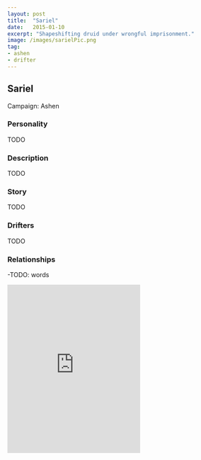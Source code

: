 ```yaml
---
layout: post
title:  "Sariel"
date:   2015-01-10
excerpt: "Shapeshifting druid under wrongful imprisonment."
image: /images/sarielPic.png
tag:
- ashen
- drifter 
---
```


## Sariel
Campaign: Ashen

### Personality

TODO

### Description

TODO

### Story

TODO

### Drifters

TODO

### Relationships

-TODO: words


<iframe src="https://open.spotify.com/embed/user/isittooshortornotavailable/playlist/69pPFPxsmt60i5CAUTPhT7" width="300" height="380" frameborder="0" allowtransparency="true" allow="encrypted-media"></iframe>
